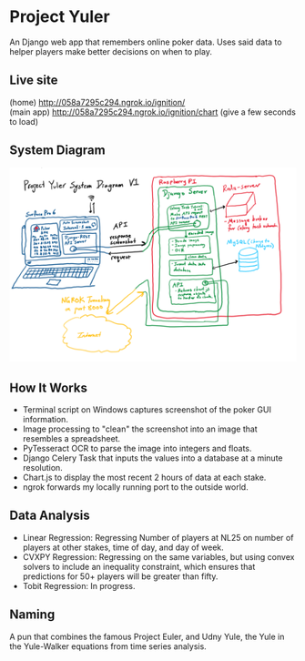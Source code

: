 # Project Yuler
An Django web app that remembers online poker data. Uses said data to helper players make better decisions on when to play. 
## Live site
(home) http://058a7295c294.ngrok.io/ignition/  
(main app) http://058a7295c294.ngrok.io/ignition/chart (give a few seconds to load)
## System Diagram
![alt text](readme_static/project_yuler_system_diagram_v1.PNG)
## How It Works
- Terminal script on Windows captures screenshot of the poker GUI information.
- Image processing to "clean" the screenshot into an image that resembles a spreadsheet.
- PyTesseract OCR to parse the image into integers and floats.
- Django Celery Task that inputs the values into a database at a minute resolution.
- Chart.js to display the most recent 2 hours of data at each stake.
- ngrok forwards my locally running port to the outside world.
## Data Analysis
- Linear Regression: Regressing Number of players at NL25 on number of players at other stakes, time of day, and day of week. 
- CVXPY Regression: Regressing on the same variables, but using convex solvers to include an inequality constraint, which ensures that predictions for 50+ players will be greater than fifty. 
- Tobit Regression: In progress.  
## Naming
A pun that combines the famous Project Euler, and Udny Yule, the Yule in the Yule-Walker equations from time series analysis. 
